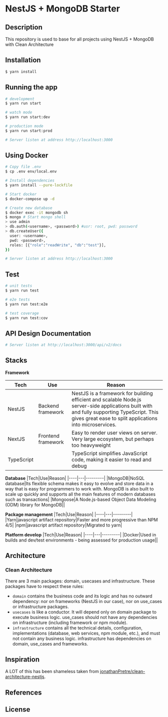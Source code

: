 # NestJS + MongoDB Starter

## Description

This repository is used to base for all projects using NestJS + MongoDB with Clean Architecture

## Installation

```bash
$ yarn install
```

## Running the app

```bash
# development
$ yarn run start

# watch mode
$ yarn run start:dev

# production mode
$ yarn run start:prod

# Server listen at address http://localhost:3000
```

## Using Docker

```bash
# Copy file .env
$ cp .env env/local.env

# Install dependencies
$ yarn install --pure-lockfile

# Start docker
$ docker-compose up -d

# Create new database
$ docker exec -it mongodb sh
$ mongo # Start mongo shell
> use admin
> db.auth(<username>, <password>) #usr: root, pwd: password
> db.createUser({
  user: <username>,
  pwd: <password>,
  roles: [{"role":"readWrite", "db":"test"}],
})

# Server listen at address http://localhost:3000

```

## Test

```bash
# unit tests
$ yarn run test

# e2e tests
$ yarn run test:e2e

# test coverage
$ yarn run test:cov
```

## API Design Documentation

```bash
# Server listen at http://localhost:3000/api/v2/docs
```

## Stacks
**Framework**

|Tech|Use|Reason|
|----|---|---------|
|NestJS|Backend framework|NestJS is a framework for building efficient and scalable Node.js server-side applications built with and fully supporting TypeScript. This gives great ease to split applications into microservices.|
|NextJS|Frontend framework|Easy to render user views on server. Very large ecosystem, but perhaps too heavyweight|
|TypeScript||TypeScript simplifies JavaScript code, making it easier to read and debug|

**Database**
|Tech|Use|Reason|
|----|---|---------|
|MongoDB|NoSQL database|Its flexible schema makes it easy to evolve and store data in a way that is easy for programmers to work with. MongoDB is also built to scale up quickly and supports all the main features of modern databases such as transactions|
|Mongoose|A Node.js-based Object Data Modeling (ODM) library for MongoDB||

**Package management**
|Tech|Use|Reason|
|----|---|---------|
|Yarn|javascript artifact repository|Faster and more progressive than NPM 4/5|
|npm|javascript artifact repository|Migrated to yarn|

**Platform develop**
|Tech|Use|Reason|
|----|---|---------|
|Docker|Used in builds and dev/test environments - being assessed for production usage||

## Architecture
### Clean Architecture
There are 3 main packages: domain, usecases and infrastructure. These packages have to respect these rules:
* `domain` contains the business code and its logic and has no outward dependency: nor on frameworks (NestJS in our case), nor on use_cases or infrastructure packages.
* `usecases` is like a conductor. It will depend only on domain package to execute business logic. use_cases should not have any dependencies on infrastructure (including framework or npm module).
* `infrastructure` contains all the technical details, configuration, implementations (database, web services, npm module, etc.), and must not contain any business logic. infrastructure has dependencies on domain, use_cases and frameworks.

## Inspiration
A LOT of this has been shameless taken from [jonathanPretre/clean-architecture-nestjs](https://github.com/jonathanPretre/clean-architecture-nestjs).
## References

## License
